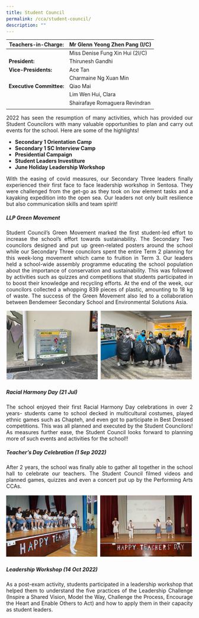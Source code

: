 ```yaml
---
title: Student Council
permalink: /cca/student-council/
description: ""
---
```

|  **Teachers-in-Charge:** | Mr Glenn Yeong Zhen Pang (I/C) | 
| -------- | -------- |
| |Miss Denise Fung Xin Hui (2I/C) |
|**President:** | Thirunesh Gandhi |
|**Vice-Presidents:** |Ace Tan |
| |Charmaine Ng Xuan Min |
|**Executive Committee:** |Qiao Mai |
| |Lim Wen Hui, Clara  |
|  | Shairafaye Romaguera Revindran |
|  |  |



<p style="text-align:justify"> 2022 has seen the resumption of many activities, which has provided our Student Councilors with many valuable opportunities to plan and carry out events for the school. Here are some of the highlights!</p>

* **Secondary 1 Orientation Camp**<br>
* **Secondary 1 SC Interview Camp**<br>
* **Presidential Campaign**<br>
* **Student Leaders Investiture**<br>
* **June Holiday Leadership Workshop**<br>

<p style="text-align:justify">With the easing of covid measures, our Secondary Three leaders finally experienced their first face to face leadership workshop in Sentosa. They were challenged from the get-go as they took on low element tasks and a kayaking expedition into the open sea. Our leaders not only built resilience but also communication skills and team spirit!
</p>



##### **LLP Green Movement**

<p style="text-align:justify">Student Council’s Green Movement marked the first student-led effort to increase the school’s effort towards sustainability. The Secondary Two councilors designed and put up green-related posters around the school while our Secondary Three councilors spent the entire Term 2 planning for this week-long movement which came to fruition in Term 3. Our leaders held a school-wide assembly programme educating the school population about the importance of conservation and sustainability. This was followed by activities such as quizzes and competitions that students participated in to boost their knowledge and recycling efforts. At the end of the week, our councilors collected a whopping 839 pieces of plastic, amounting to 18 kg of waste. The success of the Green Movement also led to a collaboration between Bendemeer Secondary School and Environmental Solutions Asia.</p>

![](/images/Cca/cca-sc-green-01.jpg)

##### **Racial Harmony Day (21 Jul)**

<p style="text-align:justify">The school enjoyed their first Racial Harmony Day celebrations in over 2 years- students came to school decked in multicultural costumes, played ethnic games such as Chapteh, and even got to participate in Best Dressed competitions. This was all planned and executed by the Student Councilors! As measures further ease, the Student Council looks forward to planning more of such events and activities for the school!!</p>

##### **Teacher’s Day Celebration (1 Sep 2022)**
<p style="text-align:justify">After 2 years, the school was finally able to gather all together in the school hall to celebrate our teachers. The Student Council filmed videos and planned games, quizzes and even a concert put up by the Performing Arts CCAs. 
</p>

![](/images/Cca/cca-sc-tday-01.jpg)

##### **Leadership Workshop (14 Oct 2022)** 
<p style="text-align:justify">As a post-exam activity, students participated in a leadership workshop that helped them to understand the five practices of the Leadership Challenge (Inspire a Shared Vision, Model the Way, Challenge the Process, Encourage the Heart and Enable Others to Act) and how to apply them in their capacity as student leaders. </p>